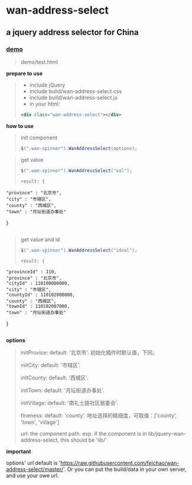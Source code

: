 # wan-address-select
a jquery address selector for China
----------

### [demo](http://blog.0xfc.cn/2015/08/11/address/) ###

> demo/test.html

**prepare to use**
> - include jQuery
> - include bulid/wan-address-select.css 
> - include build/wan-address-select.js
> - in your html:
> 
> ```html
><div class="wan-address-select"></div>
> ```

**how to use**

> init component
> ```javascript
> $(".wan-spinner").WanAddressSelect(options);
> ```


> get value
> ```javascript
> $(".wan-spinner").WanAddressSelect("val");
>
> result: {
	"province" : "北京市",
	"city" : "市辖区",
	"county" : "西城区",
	"town" : "月坛街道办事处"
}
> ```


> get value and id
> ```javascript
> $(".wan-spinner").WanAddressSelect("idval");
>
> result: {
	"provinceId" : 110,
	"province" : "北京市",
	"cityId" : 110100000000,
	"city" : "市辖区",
	"countyId" : 110102000000,
	"county" : "西城区",
	"townId" : 110102007000,
	"town" : "月坛街道办事处"
}
> ```

**options**

> initProvice: default: '北京市'. 初始化插件时默认值，下同。
>
> initCity: default: '市辖区'.
>
> initCounty: default: '西城区'.
>
> initTown: default: '月坛街道办事处'.
>
> initVillage: default: '南礼士路社区居委会'.
>
> fineness: default: 'county'.  地址选择的精细度，可取值：[‘county’, 'town', 'village']
>
> *url*: the component path. exp. if the component is in lib/jquery-wan-address-select, this should be 'lib/' 

**important**

options' url default is 'https://raw.githubusercontent.com/feichao/wan-address-select/master/'. Or you can put the build/data in your own server, and use your owe url.
